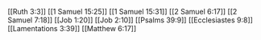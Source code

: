 [[Ruth 3:3]]
[[1 Samuel 15:25]]
[[1 Samuel 15:31]]
[[2 Samuel 6:17]]
[[2 Samuel 7:18]]
[[Job 1:20]]
[[Job 2:10]]
[[Psalms 39:9]]
[[Ecclesiastes 9:8]]
[[Lamentations 3:39]]
[[Matthew 6:17]]
